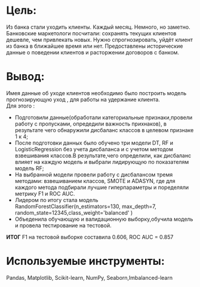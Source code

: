 # Цель:
Из банка стали уходить клиенты. Каждый месяц. Немного, но заметно. Банковские маркетологи посчитали: сохранять текущих клиентов дешевле, чем привлекать новых.
Нужно спрогнозировать, уйдёт клиент из банка в ближайшее время или нет. Предоставлены исторические данные о поведении клиентов и расторжении договоров с банком.




# Вывод: 

Имея данные об уходе клиентов необходимо было построить модель прогнозирующую уход , для работы на удержание клиента.\
Для этого :
- Подготовили данные(обработали категориальные признаки,провели работу с пропусками, опредедили важность прихнаков), в результате чего обнаружили дисбаланс классов в целевом признаке 1 к 4;
-  После подготовки данных было обучено три модели DT, RF и LogisticRegression без учета дисбаланса и с учетом методом взвешивания классов.В результате,чего определили, как дисбаланс влияет на каждую модель и выбрали лидирующую по показателям модель RF;
-  На выбранной модели провели работу с дисбалансом тремя методами: взвешиванием классов, SMOTE и ADASYN, где для каждого метода подбирали лучшие гиперпараметры и поределяли метрику F1 и ROC AUC.
-  Лидером по итогу стала модель RandomForestClassifier(n_estimators=130, max_depth=7, random_state=12345,class_weight='balanced' )
-  Объеденила обучающую и валидационную выборку,обучила модель и провела тестирование на тестовой.

**ИТОГ**  F1 на тестовой выборке составила 0.606, ROC AUC = 0.857



# Используемые инструменты:

Pandas, Matplotlib, Scikit-learn, NumPy, Seaborn,Imbalanced-learn